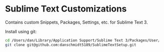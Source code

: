 # Sublime Text Customizations

Contains custom Snippets, Packages, Settings, etc. for Sublime Text 3.

Install using git:

```bash
cd /Users/dan/Library/Application Support/Sublime Text 3/Packages/User/
git clone git@github.com:danschmidt5189/SublimeTextSetup.git
```